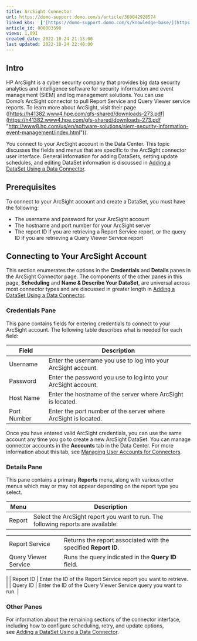 ```yaml
---
title: ArcSight Connector
url: https://domo-support.domo.com/s/article/360042928574
linked_kbs:  ['[https://domo-support.domo.com/s/knowledge-base/](https://domo-support.domo.com/s/knowledge-base/)', '[https://domo-support.domo.com/s/](https://domo-support.domo.com/s/)', '[https://domo-support.domo.com/s/topic/0TO5w000000ZammGAC](https://domo-support.domo.com/s/topic/0TO5w000000ZammGAC)', '[https://domo-support.domo.com/s/topic/0TO5w000000ZanLGAS](https://domo-support.domo.com/s/topic/0TO5w000000ZanLGAS)', '[https://domo-support.domo.com/s/topic/0TO5w000000ZaoQGAS](https://domo-support.domo.com/s/topic/0TO5w000000ZaoQGAS)', '[https://domo-support.domo.com/s/article/360042926274](https://domo-support.domo.com/s/article/360042926274)', '[https://domo-support.domo.com/s/article/360042926054](https://domo-support.domo.com/s/article/360042926054)', '[https://domo-support.domo.com/s/article/360042928574](https://domo-support.domo.com/s/article/360042928574)', '[https://domo-support.domo.com/s/topic/0TO5w000000ZaoQGAS/api-connectors](https://domo-support.domo.com/s/topic/0TO5w000000ZaoQGAS/api-connectors)', '[https://domo-support.domo.com/s/article/360043429933](https://domo-support.domo.com/s/article/360043429933)', '[https://domo-support.domo.com/s/article/360043429953](https://domo-support.domo.com/s/article/360043429953)', '[https://domo-support.domo.com/s/article/360042925494](https://domo-support.domo.com/s/article/360042925494)', '[https://domo-support.domo.com/s/article/360043429913](https://domo-support.domo.com/s/article/360043429913)', '[https://domo-support.domo.com/s/article/4408174643607](https://domo-support.domo.com/s/article/4408174643607)', '[https://domo-support.domo.com/s/login/](https://domo-support.domo.com/s/login/)']
article_id: 000003590
views: 1,091
created_date: 2022-10-24 21:13:00
last updated: 2022-10-24 22:40:00
---
```




Intro
-----


HP ArcSight is a cyber security company that provides big data security analytics and intelligence software for security information and event management (SIEM) and log management solutions. You can use Domo’s ArcSight connector to pull Report Service and Query Viewer service reports. To learn more about ArcSight, visit their page ([https://h41382.www4.hpe.com/gfs-shared/downloads-273.pdf](https://h41382.www4.hpe.com/gfs-shared/downloads-273.pdf "http://www8.hp.com/us/en/software-solutions/siem-security-information-event-management/index.html")).  


You connect to your ArcSight account in the Data Center. This topic discusses the fields and menus that are specific to the ArcSight connector user interface. General information for adding DataSets, setting update schedules, and editing DataSet information is discussed in [Adding a DataSet Using a Data Connector](/s/article/360042926274 "Adding a DataSet Using a Data Connector").


Prerequisites
-------------


To connect to your ArcSight account and create a DataSet, you must have the following:


* The username and password for your ArcSight account
* The hostname and port number for your ArcSight server
* The report ID if you are retrieving a Report Service report, or the query ID if you are retrieving a Query Viewer Service report


Connecting to Your ArcSight Account
-----------------------------------


This section enumerates the options in the **Credentials** and **Details** panes in the ArcSight Connector page. The components of the other panes in this page, **Scheduling** and **Name & Describe Your DataSet**, are universal across most connector types and are discussed in greater length in [Adding a DataSet Using a Data Connector](/s/article/360042926274 "Adding a DataSet Using a Data Connector").


### Credentials Pane


This pane contains fields for entering credentials to connect to your ArcSight account. The following table describes what is needed for each field:  




| Field | Description |
| --- | --- |
| Username | Enter the username you use to log into your ArcSight account. |
| Password | Enter the password you use to log into your ArcSight account. |
| Host Name | Enter the hostname of the server where ArcSight is located. |
| Port Number | Enter the port number of the server where ArcSight is located. |


Once you have entered valid ArcSight credentials, you can use the same account any time you go to create a new ArcSight DataSet. You can manage connector accounts in the **Accounts** tab in the Data Center. For more information about this tab, see [Managing User Accounts for Connectors](/s/article/360042926054 "Managing User Accounts for Connectors").


### Details Pane


This pane contains a primary **Reports** menu, along with various other menus which may or may not appear depending on the report type you select.




| Menu | Description |
| --- | --- |
| Report | Select the ArcSight report you want to run. The following reports are available:

|  |  |
| --- | --- |
| Report Service | Returns the report associated with the specified **Report ID**. |
| Query Viewer Service | Runs the query indicated in the **Query ID** field. |

 |
| Report ID | Enter the ID of the Report Service report you want to retrieve. |
| Query ID | Enter the ID of the Query Viewer Service query you want to run. |


### Other Panes


For information about the remaining sections of the connector interface, including how to configure scheduling, retry, and update options, see [Adding a DataSet Using a Data Connector](/s/article/360042926274 "Adding a DataSet Using a Data Connector").  

